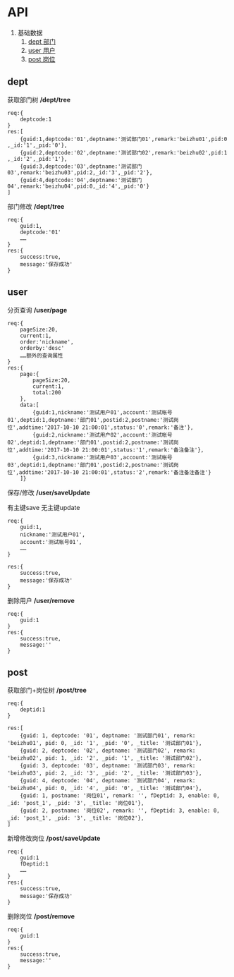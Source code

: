 # API
1. 基础数据
    1. [dept 部门](#dept)
    2. [user 用户](#user)
    3. [post 岗位](#post)


##  <span id='dept'>dept</span>
获取部门树 **/dept/tree**

```
req:{
    deptcode:1
}
res:[
    {guid:1,deptcode:'01',deptname:'测试部门01',remark:'beizhu01',pid:0 ,_id:'1',_pid:'0'},
    {guid:2,deptcode:'02',deptname:'测试部门02',remark:'beizhu02',pid:1 ,_id:'2',_pid:'1'},
    {guid:3,deptcode:'03',deptname:'测试部门03',remark:'beizhu03',pid:2,_id:'3',_pid:'2'},
    {guid:4,deptcode:'04',deptname:'测试部门04',remark:'beizhu04',pid:0,_id:'4',_pid:'0'}
]
```
部门修改 **/dept/tree**
```
req:{
    guid:1,
    deptcode:'01'
    ……
}
res:{
    success:true,
    message:'保存成功'
}
```
## <span id='user'>user</span>
分页查询    **/user/page**

```
req:{
    pageSize:20,
    current:1,
    order:'nickname',
    orderby:'desc'
    ……额外的查询属性
}
res:{
    page:{
        pageSize:20,
        current:1,
        total:200
    },
    data:[
        {guid:1,nickname:'测试用户01',account:'测试帐号01',deptid:1,deptname:'部门01',postid:2,postname:'测试岗位',addtime:'2017-10-10 21:00:01',status:'0',remark:'备注'},
        {guid:2,nickname:'测试用户02',account:'测试帐号02',deptid:1,deptname:'部门01',postid:2,postname:'测试岗位',addtime:'2017-10-10 21:00:01',status:'1',remark:'备注备注'},
        {guid:3,nickname:'测试用户03',account:'测试帐号03',deptid:1,deptname:'部门01',postid:2,postname:'测试岗位',addtime:'2017-10-10 21:00:01',status:'2',remark:'备注备注备注'}
    ]}
```
保存/修改 **/user/saveUpdate**

有主键save 无主键update
```
req:{
    guid:1,
    nickname:'测试用户01',
    account:'测试帐号01',
    ……
}

res:{
    success:true,
    message:'保存成功'
}
```
删除用户 **/user/remove**
```
req:{
    guid:1
}
res:{
    success:true,
    message:''
}
```
##  <span id='post'>post</span>

获取部门+岗位树  **/post/tree**
```
req:{
    deptid:1
}
    
res:[
    {guid: 1, deptcode: '01', deptname: '测试部门01', remark: 'beizhu01', pid: 0, _id: '1', _pid: '0', _title: '测试部门01'},
    {guid: 2, deptcode: '02', deptname: '测试部门02', remark: 'beizhu02', pid: 1, _id: '2', _pid: '1', _title: '测试部门02'},
    {guid: 3, deptcode: '03', deptname: '测试部门03', remark: 'beizhu03', pid: 2, _id: '3', _pid: '2', _title: '测试部门03'},
    {guid: 4, deptcode: '04', deptname: '测试部门04', remark: 'beizhu04', pid: 0, _id: '4', _pid: '0', _title: '测试部门04'},
    {guid: 1, postname: '岗位01', remark: '', fDeptid: 3, enable: 0, _id: 'post_1', _pid: '3', _title: '岗位01'},
    {guid: 2, postname: '岗位02', remark: '', fDeptid: 3, enable: 0, _id: 'post_1', _pid: '3', _title: '岗位02'},
]
```
新增修改岗位  **/post/saveUpdate**
```
req:{
    guid:1
    fDeptid:1
    ……
}
res:{
    success:true,
    message:'保存成功'
}
```

删除岗位  **/post/remove**
```
req:{
    guid:1
}
res:{
    success:true,
    message:''
}
```

